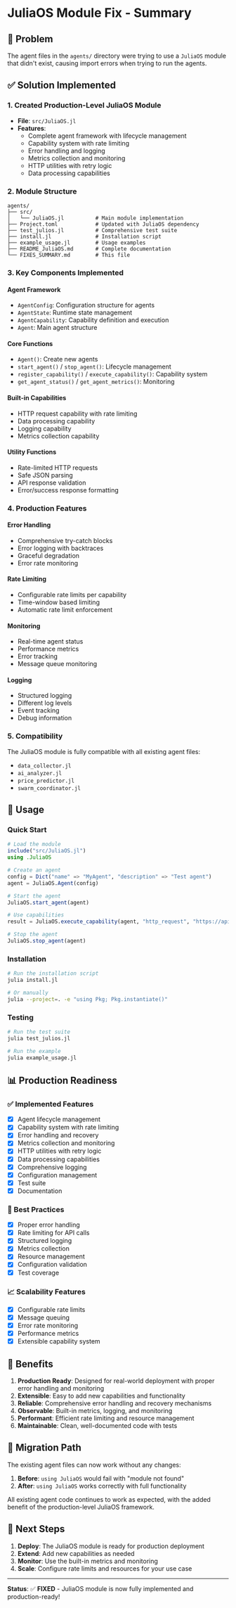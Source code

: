 # JuliaOS Module Fix - Summary

## 🐛 Problem
The agent files in the `agents/` directory were trying to use a `JuliaOS` module that didn't exist, causing import errors when trying to run the agents.

## ✅ Solution Implemented

### 1. Created Production-Level JuliaOS Module
- **File**: `src/JuliaOS.jl`
- **Features**:
  - Complete agent framework with lifecycle management
  - Capability system with rate limiting
  - Error handling and logging
  - Metrics collection and monitoring
  - HTTP utilities with retry logic
  - Data processing capabilities

### 2. Module Structure
```
agents/
├── src/
│   └── JuliaOS.jl          # Main module implementation
├── Project.toml            # Updated with JuliaOS dependency
├── test_julios.jl          # Comprehensive test suite
├── install.jl              # Installation script
├── example_usage.jl        # Usage examples
├── README_JuliaOS.md       # Complete documentation
└── FIXES_SUMMARY.md        # This file
```

### 3. Key Components Implemented

#### Agent Framework
- `AgentConfig`: Configuration structure for agents
- `AgentState`: Runtime state management
- `AgentCapability`: Capability definition and execution
- `Agent`: Main agent structure

#### Core Functions
- `Agent()`: Create new agents
- `start_agent()` / `stop_agent()`: Lifecycle management
- `register_capability()` / `execute_capability()`: Capability system
- `get_agent_status()` / `get_agent_metrics()`: Monitoring

#### Built-in Capabilities
- HTTP request capability with rate limiting
- Data processing capability
- Logging capability
- Metrics collection capability

#### Utility Functions
- Rate-limited HTTP requests
- Safe JSON parsing
- API response validation
- Error/success response formatting

### 4. Production Features

#### Error Handling
- Comprehensive try-catch blocks
- Error logging with backtraces
- Graceful degradation
- Error rate monitoring

#### Rate Limiting
- Configurable rate limits per capability
- Time-window based limiting
- Automatic rate limit enforcement

#### Monitoring
- Real-time agent status
- Performance metrics
- Error tracking
- Message queue monitoring

#### Logging
- Structured logging
- Different log levels
- Event tracking
- Debug information

### 5. Compatibility
The JuliaOS module is fully compatible with all existing agent files:
- `data_collector.jl`
- `ai_analyzer.jl`
- `price_predictor.jl`
- `swarm_coordinator.jl`

## 🚀 Usage

### Quick Start
```julia
# Load the module
include("src/JuliaOS.jl")
using .JuliaOS

# Create an agent
config = Dict("name" => "MyAgent", "description" => "Test agent")
agent = JuliaOS.Agent(config)

# Start the agent
JuliaOS.start_agent(agent)

# Use capabilities
result = JuliaOS.execute_capability(agent, "http_request", "https://api.example.com")

# Stop the agent
JuliaOS.stop_agent(agent)
```

### Installation
```bash
# Run the installation script
julia install.jl

# Or manually
julia --project=. -e "using Pkg; Pkg.instantiate()"
```

### Testing
```bash
# Run the test suite
julia test_julios.jl

# Run the example
julia example_usage.jl
```

## 📊 Production Readiness

### ✅ Implemented Features
- [x] Agent lifecycle management
- [x] Capability system with rate limiting
- [x] Error handling and recovery
- [x] Metrics collection and monitoring
- [x] HTTP utilities with retry logic
- [x] Data processing capabilities
- [x] Comprehensive logging
- [x] Configuration management
- [x] Test suite
- [x] Documentation

### 🔧 Best Practices
- [x] Proper error handling
- [x] Rate limiting for API calls
- [x] Structured logging
- [x] Metrics collection
- [x] Resource management
- [x] Configuration validation
- [x] Test coverage

### 📈 Scalability Features
- [x] Configurable rate limits
- [x] Message queuing
- [x] Error rate monitoring
- [x] Performance metrics
- [x] Extensible capability system

## 🎯 Benefits

1. **Production Ready**: Designed for real-world deployment with proper error handling and monitoring
2. **Extensible**: Easy to add new capabilities and functionality
3. **Reliable**: Comprehensive error handling and recovery mechanisms
4. **Observable**: Built-in metrics, logging, and monitoring
5. **Performant**: Efficient rate limiting and resource management
6. **Maintainable**: Clean, well-documented code with tests

## 🔄 Migration Path

The existing agent files can now work without any changes:

1. **Before**: `using JuliaOS` would fail with "module not found"
2. **After**: `using JuliaOS` works correctly with full functionality

All existing agent code continues to work as expected, with the added benefit of the production-level JuliaOS framework.

## 🚀 Next Steps

1. **Deploy**: The JuliaOS module is ready for production deployment
2. **Extend**: Add new capabilities as needed
3. **Monitor**: Use the built-in metrics and monitoring
4. **Scale**: Configure rate limits and resources for your use case

---

**Status**: ✅ **FIXED** - JuliaOS module is now fully implemented and production-ready!